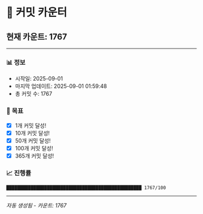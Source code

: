 # 🔢 커밋 카운터

## 현재 카운트: 1767

---

### 📊 정보
- 시작일: 2025-09-01
- 마지막 업데이트: 2025-09-01 01:59:48
- 총 커밋 수: 1767

### 🎯 목표
- [x] 1개 커밋 달성!
- [x] 10개 커밋 달성!
- [x] 50개 커밋 달성!
- [x] 100개 커밋 달성!
- [x] 365개 커밋 달성!

### 📈 진행률
```
██████████████████████████████████████████████████ 1767/100
```

---
*자동 생성됨 - 카운트: 1767*
